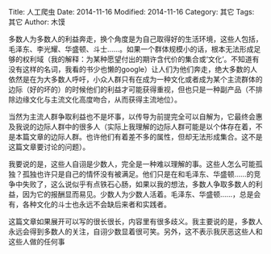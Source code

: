 Title: 人工爬虫
Date: 2014-11-16
Modified: 2014-11-16
Category: 其它
Tags: 其它
Author: 木馍

多数人为多数人的利益奔走，换个角度是为自己取得好的生活环境，这些人包括，毛泽东、李光耀、华盛顿、斗士……。如果一个群体规模小的话，根本无法形成足够的权利域（我的解释：为某种愿望付出的期许含代价的集合或‘文化’。不知道有没有这样的名词，我看的书少也懒的google）让人们为他们奔走，绝大多数的人依然是在为大多数人呼吁，小众人群只有在成为一种文化或者成为某个主流群体的边际（好的坏的）的时候他们的利益才可能获得重视，但也只是一种副产品（不排除边缘文化与主流文化高度吻合，从而获得主流地位）。

当然为主流人群争取利益也不是坏事，以传导为前提完全可以自解为，它最终会惠及我说的边际人群中的很多人（实际上我理解的边际人群可能是以个体存在着，不是本篇文章的边际人群。也许他们有着差不多的属性，但却无法形成集合。这不是这篇文章要讨论的问题）。

我要说的是，这些人自诩是少数人，完全是一种难以理解的事。这些人怎么可能孤独？孤独也许只是自己的情怀没有被满足。他们只是在和毛泽东、华盛顿……的竞争中失败了，这么说似乎有点铁石心肠，如果以我的想法，多数人争取多数人的利益，因为它的报酬显而易见。少数人为少数人活着。毛泽东、华盛顿……，总是会有，各种文化的斗士也永远不会缺后来者和实践者。

这篇文章如果展开可以写的很长很长，内容里有很多歧义。我主要说的是，多数人永远会得到多数人的关注，自诩少数显着很可笑。另外，这不表示我厌恶这些人和这些人做的任何事